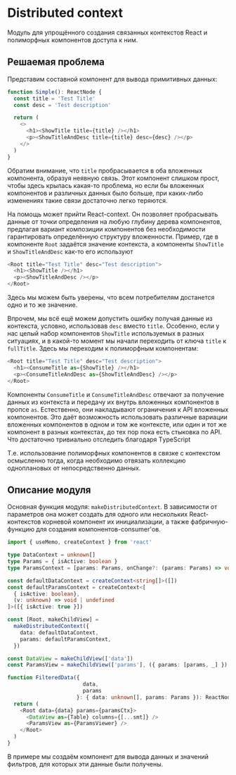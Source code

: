 # Distributed context

Модуль для упрощённого создания связанных контекстов React и полиморфных
компонентов доступа к ним.

## Решаемая проблема

Представим составной компонент для вывода примитивных данных:

```typescript jsx
function Simple(): ReactNode {
  const title = 'Test Title'
  const desc = 'Test description'

  return (
    <>
      <h1><ShowTitle title={title} /></h1>
      <p><ShowTitleAndDesc title={title} desc={desc} /></p>
    </>
  )
}
```

Обратим внимание, что `title` пробрасывается в оба вложенных компонента, образуя
неявную связь. Этот компонент слишком прост, чтобы здесь крылась какая-то проблема,
но если бы вложенных компонентов и различных данных было больше, при каких-либо
изменениях такие связи достаточно легко теряются.

На помощь может прийти React-context. Он позволяет пробрасывать данные от точки
определения на любую глубину дерева компонентов, предлагая вариант композиции
компонентов без необходимости гарантировать определённую структуру вложенности.
Пример, где в компоненте `Root` задаётся значение контекста, а компоненты
`ShowTitle` и `ShowTitleAndDesc` как-то его используют

```typescript jsx
<Root title="Test Title" desc="Test description">
  <h1><ShowTitle /></h1>
  <p><ShowTitleAndDesc /></p>
</Root>
```

Здесь мы можем быть уверены, что всем потребителям достанется одно и
то же значение.

Впрочем, мы всё ещё можем допустить ошибку получая данные из контекста, условно,
использовав `desc` вместо `title`. Особенно, если у нас целый набор компонентов
`ShowTitle` используемых в разных ситуациях, и в какой-то момент мы начали
переходить от ключа `title` к `fullTitle`.
Здесь мы переходим к полиморфным компонентам:

```typescript jsx
<Root title="Test Title" desc="Test description">
  <h1><ConsumeTitle as={ShowTitle} /></h1>
  <p><ConsumeTitleAndDesc as={ShowTitleAndDesc} /></p>
</Root>
```

Компоненты `ConsumeTitle` и `ConsumeTitleAndDesc` отвечают за получение данных из
контекста и передачу их внутрь вложенных компонентов в пропсе `as`. Естественно,
они накладывают ограничения к API вложенных компонентов. Это даёт возможность
использовать различные вариации вложенных компонентов в одном и том же контексте,
или один и тот же компонент в разных контекстах, до тех пор пока есть стыковка
по API. Что достаточно тривиально отследить благодаря TуpeScript

Т.е. использование полиморфных компонентов в связке с контекстом осмысленно
тогда, когда необходимо отвязать коллекцию одноплановых от непосредственно данных.

## Описание модуля

Основная функция модуля: `makeDistributedContext`. В зависимости от параметров
она может создать для одного или нескольких React-контекстов корневой компонент
их инициализации, а также фабричную-функцию для создания
компонентов-consumer'ов.

```typescript jsx
import { useMemo, createContext } from 'react'

type DataContext = unknown[]
type Params = { isActive: boolean }
type ParamsContext = [params: Params, onChange?: (params: Params) => void]

const defaultDataContext = createContext<string[]>([])
const defaultParamsContext = createContext<[
  { isActive: boolean},
  (v: unknown) => void | undefined
]>([{ isActive: true }])

const [Root, makeChildView] =
  makeDistributedContext({
    data: defaultDataContext,
    params: defaultParamsContext,
  })

const DataView = makeChildView(['data'])
const ParamsView = makeChildView(['params'], ({ params: [params, _] }) => ({ params }))

function FilteredData({
                        data,
                        params
                      }: { data: unknown[], params: Params }): ReactNode {
  return (
    <Root data={data} params={paramsCtx}>
      <DataView as={Table} columns={[...smt]} />
      <ParamsView as={ParamsViewer} />
    </Root>
  )
}
```

В примере мы создаём компонент для вывода данных и значений фильтров, для которых
эти данные были получены.
